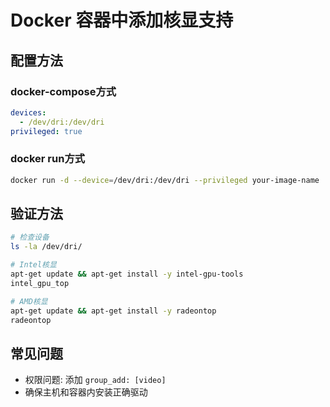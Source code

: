 # Docker 容器中添加核显支持

## 配置方法

### docker-compose方式

```yaml
devices:
  - /dev/dri:/dev/dri
privileged: true
```

### docker run方式

```bash
docker run -d --device=/dev/dri:/dev/dri --privileged your-image-name
```

## 验证方法

```bash
# 检查设备
ls -la /dev/dri/

# Intel核显
apt-get update && apt-get install -y intel-gpu-tools
intel_gpu_top

# AMD核显
apt-get update && apt-get install -y radeontop
radeontop
```

## 常见问题

- 权限问题: 添加 `group_add: [video]`
- 确保主机和容器内安装正确驱动
